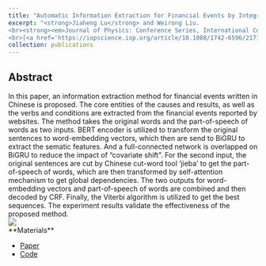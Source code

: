 ```yaml
---
title: "Automatic Information Extraction for Financial Events by Integrating BiGRU and Attention Mechanism"
excerpt: "<strong>Jiaheng Lu</strong> and Weirong Liu. 
<br><strong><em>Journal of Physics: Conference Series, International Conference on Computer, Big Data and Artificial Intelligence</em></strong>, 2022
<br>[<a href='https://iopscience.iop.org/article/10.1088/1742-6596/2171/1/012001'>Paper</a>], [<a href='https://github.com/JhengLu/Cause-Effect-Relation-Extraction-from-Text-of-Financial-Events'>Code</a>]"
collection: publications
---
```


[//]: # (**Jiaheng Lu** and Weirong Liu.)

[//]: # (<br>*Journal of Physics: Conference Series, International Conference on Computer, Big Data and Artificial Intelligence*, 2022)

[//]: # (<br>[[Paper]&#40;https://iopscience.iop.org/article/10.1088/1742-6596/2171/1/012001&#41;], [[Code]&#40;https://github.com/JhengLu/Cause-Effect-Relation-Extraction-from-Text-of-Financial-Events&#41;])


<h2>Abstract</h2>
In this paper, an information extraction method for financial events written in Chinese is proposed. The core entities of the causes and results, as well as the verbs and
conditions are extracted from the financial events reported by websites. The method takes the original words and the part-of-speech of words as two inputs. BERT encoder is utilized to
transform the original sentences to word-embedding vectors, which then are send to BiGRU to extract the sematic features. And a full-connected network is overlapped on BiGRU to reduce
the impact of “covariate shift”. For the second input, the original sentences are cut by Chinese cut-word tool ‘jieba’ to get the part-of-speech of words, which are then transformed by
self-attention mechanism to get global dependencies. The two outputs for word-embedding vectors and part-of-speech of words are combined and then decoded by CRF. Finally, the
Viterbi algorithm is utilized to get the best sequences. The experiment results validate the effectiveness of the proposed method.

<br>
<img src='/images/NLP-arch-new.jpg'>

<br>
**Materials**
<ul>
<li><a href="https://iopscience.iop.org/article/10.1088/1742-6596/2171/1/012001">Paper</a></li>
<li><a href="https://github.com/JhengLu/Cause-Effect-Relation-Extraction-from-Text-of-Financial-Events">Code</a></li>
</ul>
